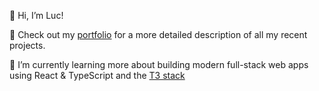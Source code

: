  👋  Hi, I’m Luc!
 
 👀  Check out my [portfolio](https://lucswinkels.com/) for a more detailed description of all my recent projects.
 
 🌱  I’m currently learning more about building modern full-stack web apps using React & TypeScript and the [T3 stack](https://create.t3.gg/)
